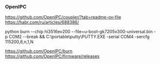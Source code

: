 ### OpenIPC
https://github.com/OpenIPC/coupler/?tab=readme-ov-file
https://habr.com/ru/articles/688386/




python burn --chip hi3516ev200 --file=u-boot-gk7205v300-universal.bin -p COM2 --break 
&& C:\portable\putty\PUTTY.EXE -serial COM4 -sercfg 115200,8,n,1,N

https://github.com/OpenIPC/burn
https://github.com/OpenIPC/firmware/releases
